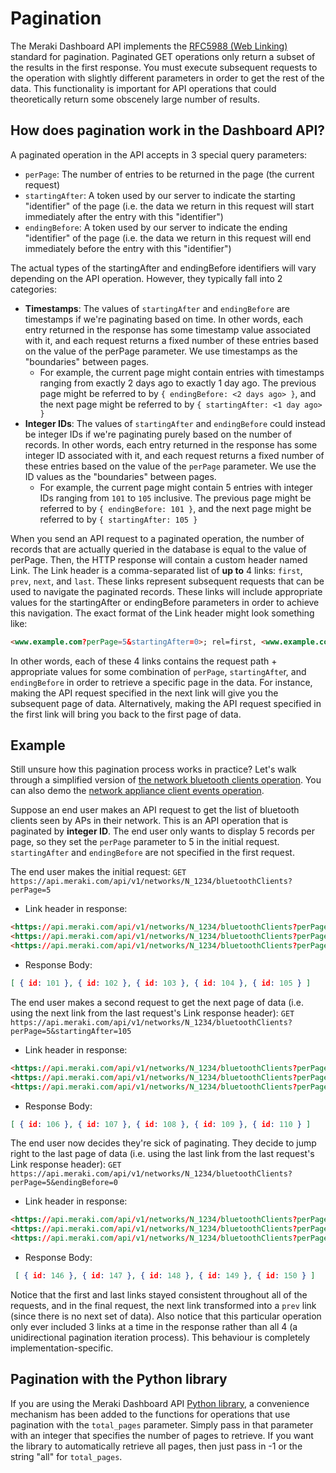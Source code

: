 # Pagination

The Meraki Dashboard API implements the [RFC5988 (Web Linking)](https://tools.ietf.org/html/rfc5988) standard for pagination. Paginated GET operations only return a subset of the results in the first response. You must execute subsequent requests to the operation with slightly different parameters in order to get the rest of the data. This functionality is important for API operations that could theoretically return some obscenely large number of results.

## How does pagination work in the Dashboard API?

A paginated operation in the API accepts in 3 special query parameters:

* `perPage`: The number of entries to be returned in the page (the current request)
* `startingAfter`: A token used by our server to indicate the starting "identifier" of the page (i.e. the data we return in this request will start immediately after the entry with this "identifier")
* `endingBefore`: A token used by our server to indicate the ending "identifier" of the page (i.e. the data we return in this request will end immediately before the entry with this "identifier")

The actual types of the startingAfter and endingBefore identifiers will vary depending on the API operation. However, they typically fall into 2 categories:

* **Timestamps**: The values of `startingAfter` and `endingBefore` are timestamps if we're paginating based on time. In other words, each entry returned in the response has some timestamp value associated with it, and each request returns a fixed number of these entries based on the value of the perPage parameter. We use timestamps as the "boundaries" between pages.
  * For example, the current page might contain entries with timestamps ranging from exactly 2 days ago to exactly 1 day ago. The previous page might be referred to by `{ endingBefore: <2 days ago> }`, and the next page might be referred to by `{ startingAfter: <1 day ago> }`
* **Integer IDs**: The values of `startingAfter` and `endingBefore` could instead be integer IDs if we're paginating purely based on the number of records. In other words, each entry returned in the response has some integer ID associated with it, and each request returns a fixed number of these entries based on the value of the `perPage` parameter. We use the ID values as the "boundaries" between pages.
  * For example, the current page might contain 5 entries with integer IDs ranging from `101` to `105` inclusive. The previous page might be referred to by `{ endingBefore: 101 }`, and the next page might be referred to by `{ startingAfter: 105 }`

When you send an API request to a paginated operation, the number of records that are actually queried in the database is equal to the value of perPage. Then, the HTTP response will contain a custom header named Link. The Link header is a comma-separated list of **up to** 4 links: `first`, `prev`, `next`, and `last`. These links represent subsequent requests that can be used to navigate the paginated records. These links will include appropriate values for the startingAfter or endingBefore parameters in order to achieve this navigation. The exact format of the Link header might look something like:

```HTML
<www.example.com?perPage=5&startingAfter=0>; rel=first, <www.example.com?perPage=5&endingBefore=6>; rel=prev, <www.example.com?perPage=5&startingAfter=10>; rel=next, <www.example.com?perPage=5&endingBefore=0>; rel=last
```

In other words, each of these 4 links contains the request path + appropriate values for some combination of `perPage`, `startingAfte`r, and `endingBefore` in order to retrieve a specific page in the data. For instance, making the API request specified in the next link will give you the subsequent page of data. Alternatively, making the API request specified in the first link will bring you back to the first page of data.

## Example

Still unsure how this pagination process works in practice? Let's walk through a simplified version of [the network bluetooth clients operation](https://developer.cisco.com/meraki/api-v1/#!get-network-bluetooth-clients). You can also demo the [network appliance client events operation](https://developer.cisco.com/meraki/api-v1/#!get-network-appliance-client-security-events).

Suppose an end user makes an API request to get the list of bluetooth clients seen by APs in their network. This is an API operation that is paginated by **integer ID**. The end user only wants to display 5 records per page, so they set the `perPage` parameter to 5 in the initial request. `startingAfter` and `endingBefore` are not specified in the first request.

The end user makes the initial request:
`GET https://api.meraki.com/api/v1/networks/N_1234/bluetoothClients?perPage=5`

* Link header in response:

```HTML
<https://api.meraki.com/api/v1/networks/N_1234/bluetoothClients?perPage=5&startingAfter=0>; rel=first, 
<https://api.meraki.com/api/v1/networks/N_1234/bluetoothClients?perPage=5&startingAfter=105>; rel=next, 
<https://api.meraki.com/api/v1/networks/N_1234/bluetoothClients?perPage=5&endingBefore=0>; rel=last
```

* Response Body:

```JSON
[ { id: 101 }, { id: 102 }, { id: 103 }, { id: 104 }, { id: 105 } ]
```

The end user makes a second request to get the next page of data (i.e. using the next link from the last request's Link response header):
`GET https://api.meraki.com/api/v1/networks/N_1234/bluetoothClients?perPage=5&startingAfter=105`

* Link header in response:

```HTML
<https://api.meraki.com/api/v1/networks/N_1234/bluetoothClients?perPage=5&startingAfter=0>; rel=first, 
<https://api.meraki.com/api/v1/networks/N_1234/bluetoothClients?perPage=5&startingAfter=110>; rel=next, 
<https://api.meraki.com/api/v1/networks/N_1234/bluetoothClients?perPage=5&endingBefore=0>; rel=last
```

* Response Body:

```JSON
[ { id: 106 }, { id: 107 }, { id: 108 }, { id: 109 }, { id: 110 } ]
```

The end user now decides they're sick of paginating. They decide to jump right to the last page of data (i.e. using the last link from the last request's Link response header):
`GET https://api.meraki.com/api/v1/networks/N_1234/bluetoothClients?perPage=5&endingBefore=0`

* Link header in response:

```HTML
<https://api.meraki.com/api/v1/networks/N_1234/bluetoothClients?perPage=5&startingAfter=0>; rel=first, 
<https://api.meraki.com/api/v1/networks/N_1234/bluetoothClients?perPage=5&endingBefore=146>; rel=prev, 
<https://api.meraki.com/api/v1/networks/N_1234/bluetoothClients?perPage=5&endingBefore=0>; rel=last
```

* Response Body:

```JSON
 [ { id: 146 }, { id: 147 }, { id: 148 }, { id: 149 }, { id: 150 } ]
```

Notice that the first and last links stayed consistent throughout all of the requests, and in the final request, the next link transformed into a `prev` link (since there is no next set of data). Also notice that this particular operation only ever included 3 links at a time in the response rather than all 4 (a unidirectional pagination iteration process). This behaviour is completely implementation-specific.

## Pagination with the Python library

If you are using the Meraki Dashboard API [Python library](https://developer.cisco.com/meraki/api-v1/#python), a convenience mechanism has been added to the functions for operations that use pagination with the `total_pages` parameter. Simply pass in that parameter with an integer that specifies the number of pages to retrieve. If you want the library to automatically retrieve all pages, then just pass in -1 or the string "all" for `total_pages`.
